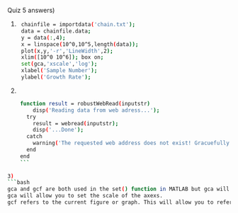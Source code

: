 Quiz 5 answers)  
1) ```bash
    chainfile = importdata('chain.txt'); 
    data = chainfile.data; 
    y = data(:,4); 
    x = linspace(10^0,10^5,length(data)); 
    plot(x,y,'-r','LineWidth',2); 
    xlim([10^0 10^6]); box on; 
    set(gca,'xscale','log');
    xlabel('Sample Number');
    ylabel('Growth Rate');
   ```
2)  
```bash
    function result = robustWebRead(inputstr)
        disp('Reading data from web adress...');
      try
        result = webread(inputstr);
        disp('...Done');
      catch
        warning('The requested web address does not exist! Gracuefully exiting...');
      end
    end
    ```
   
3) 
```bash
gca and gcf are both used in the set() function in MATLAB but gca will refer to the current axis of the figure.  
gca will allow you to set the scale of the axexs.  
gcf refers to the current figure or graph. This will allow you to refer to the graph and save it or even scale the entire graph with the same result of using gca.
```
